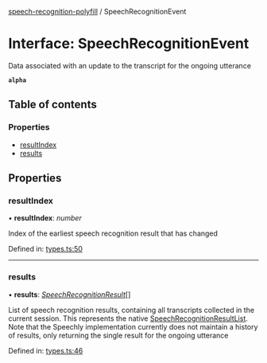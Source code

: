 [speech-recognition-polyfill](../README.md) / SpeechRecognitionEvent

# Interface: SpeechRecognitionEvent

Data associated with an update to the transcript for the ongoing utterance

**`alpha`** 

## Table of contents

### Properties

- [resultIndex](speechrecognitionevent.md#resultindex)
- [results](speechrecognitionevent.md#results)

## Properties

### resultIndex

• **resultIndex**: *number*

Index of the earliest speech recognition result that has changed

Defined in: [types.ts:50](https://github.com/JamesBrill/speech-recognition-polyfill/blob/HEAD/src/types.ts#L50)

___

### results

• **results**: [*SpeechRecognitionResult*](speechrecognitionresult.md)[]

List of speech recognition results, containing all transcripts collected in the current session. This represents the
native [SpeechRecognitionResultList](https://developer.mozilla.org/en-US/docs/Web/API/SpeechRecognitionResultList).
Note that the Speechly implementation currently does not maintain a history of results, only returning the single
result for the ongoing utterance

Defined in: [types.ts:46](https://github.com/JamesBrill/speech-recognition-polyfill/blob/HEAD/src/types.ts#L46)
